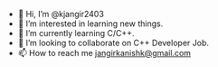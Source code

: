 - 👋 Hi, I’m @kjangir2403
- 👀 I’m interested in learning new things.
- 🌱 I’m currently learning C/C++.
- 💞️ I’m looking to collaborate on C++ Developer Job.
- 📫 How to reach me jangirkanishk@gmail.com

<!---
kjangir2403/kjangir2403 is a ✨ special ✨ repository because its `README.md` (this file) appears on your GitHub profile.
You can click the Preview link to take a look at your changes.
--->
